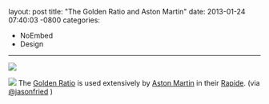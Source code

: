 layout: post
title:  "The Golden Ratio and Aston Martin"
date:   2013-01-24 07:40:03 -0800
categories:
  - NoEmbed
  - Design
---

<img src='https://astonmartin.blob.core.windows.net/sitefinity/Rapide%20S/rapidesproportion.jpg' />



 ![](/attachments/3f8c4828fe8325cc679b757c7fe6ccc0/image.png)  The  [Golden Ratio](http://en.wikipedia.org/wiki/Golden_ratio)  is used extensively by  [Aston Martin](http://www.astonmartin.com)  in their  [Rapide](http://www.astonmartin.com/cars/rapide). (via  [@jasonfried](https://twitter.com/jasonfried/status/294278894293491713) ) 

